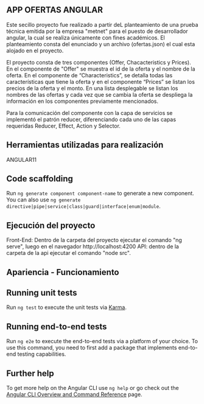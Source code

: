 ## APP OFERTAS ANGULAR

Este secillo proyecto fue realizado a partir deL planteamiento de una prueba técnica emitida por la empresa "metnet" para el puesto de desarrollador angular, la cual se realiza únicamente con fines académicos. El planteamiento consta del enunciado y un archivo (ofertas.json) el cual esta alojado en el proyecto.

El proyecto consta de tres componentes (Offer, Chacacteristics y Prices). En el componente de "Offer" se muestra el id de la oferta y el nombre de la oferta. En el componente de “Characteristics”, se detalla todas las características que tiene la oferta y en el componente “Prices” se listan los precios de la oferta y el monto. En una lista desplegable se listan los nombres de las ofertas y cada vez que se cambia la oferta se despliega la información en los componentes previamente mencionados.

Para la comunicación del componente con la capa de servicios se implementó el patrón reducer, diferenciando cada uno de las capas requeridas Reducer, Effect, Action y  Selector.

## Herramientas utilizadas para realización
ANGULAR11

## Code scaffolding

Run `ng generate component component-name` to generate a new component. You can also use `ng generate directive|pipe|service|class|guard|interface|enum|module`.

## Ejecución del proyecto

Front-End: Dentro de la carpeta del proyecto ejecutar el comando "ng serve", luego en el navegador http://localhost:4200 
API: dentro de la carpeta de la api ejecutar el comando "node src".

## Apariencia - Funcionamiento




## Running unit tests

Run `ng test` to execute the unit tests via [Karma](https://karma-runner.github.io).

## Running end-to-end tests

Run `ng e2e` to execute the end-to-end tests via a platform of your choice. To use this command, you need to first add a package that implements end-to-end testing capabilities.

## Further help

To get more help on the Angular CLI use `ng help` or go check out the [Angular CLI Overview and Command Reference](https://angular.io/cli) page.
